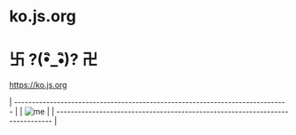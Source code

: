# ko.js.org
# 卐 ?(•ิ_•ิ)? 卍
https://ko.js.org

| ----------------------------------------------------------------------------- |
| ![me](https://avatars3.githubusercontent.com/u/25543024) |
| ----------------------------------------------------------------------------- |
